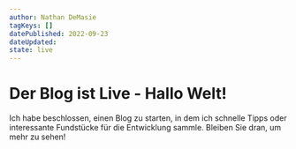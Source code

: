 ```yaml
---
author: Nathan DeMasie
tagKeys: []
datePublished: 2022-09-23
dateUpdated: 
state: live
---
```


# Der Blog ist Live - Hallo Welt!

Ich habe beschlossen, einen Blog zu starten, in dem ich schnelle Tipps oder interessante Fundstücke für die Entwicklung sammle. Bleiben Sie dran, um mehr zu sehen!